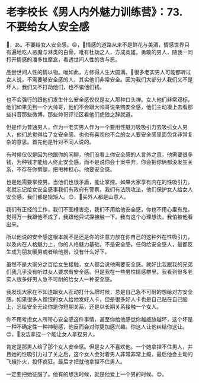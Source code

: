 # 老李校长《男人内外魅力训练营》：73.不要给女人安全感

🎼，あ。不要给女人安全感。😡，🎼情感的道路从来不是鲜花与美酒，情感世界只有遍地吃人恶魔与淋类的白骨。唯有杜劫之人，方成英雄。勇敢的男人，随我一同打开情感的潘多拉摩盒，看透世间人性的贪与恶。

品尝世间人性的情以物。唯如此，方修得人生大圆满。🎼很多老实男人可能都听过女人说，不需要够安全感的人，其实他们非常安全。因为我们大部分人我们又不是坏人，我们又不打劫他们，也不骗他们钱。

也不会强行的跟他们发生什么安全感仅仅是女人那种口头禅。女人他们非常双标，他们如果见到一个大帅哥，他们不会跟大帅哥说亲购安全感，他们主动凑上去看那些抖音那些微博，那些帅哥评论区看他们虎狼之辞就道。

但是作为普通男人，作为一老实男人作为一个要用性魅力吸吸引力去吸引女人男人，他们总觉得给了女安全感，也也有喜欢他不会的女人要安全感里面包含非常复杂的意思。首先他是针对不同人说的。

有时候仅仅是因为他跟你的闲聊，他们没看上你安全感的人言外之意，他需要很多钱，为种钱才能给人终止安全感，而不是说你会十案中弃，你会把你俩都没发生关系，不存在你劈腿，把甩种担心。他要安全感。

也是他需要掌控男。当他们也很矛盾，能让掌控。如果大家享有内在的性吸引力，老就忘记给女安全感事我们有政府有警察，我们有法院攻法，他们保护女人给女人安全感，我们都是规矩人。😊，🎼买外人都是山意人。

我们有正经的工作，我们不图槽害恋，我们不用给他安全感，你也不用心里有鬼，觉得万一我跟他不成了，我跟他只试探接触一下。我有这个心理想法，我怕被他看出来。

所以他说的安全感这根本就不是还是你的注意力放在你自己的这种外在性吸引力，以及内在人格魅力上，你的人格魅力基础，不是安全感，任何给安全感人，最都反生成为朋友暖男或者给他捞，没有什么好下。

虽然不是大家分之百给女生接触，女人都会说他需要安全感。就好比我跟我的兄弟们我几乎没有听过女人要求有安全感。但是我在一些男性情感群里。我看到很多老实人很多好男人急不可耐的给女人一种安全感。

我发现大家在不知道跟女人互动打什么牌时候，总是自己急不可耐的想给对方安全感。如果很多人憎恨的女人给他发好人卡，但是很多好人卡也是自己贴在自己脑上，忘给安全无论你是你短期关系，还是以长期关系接触一个女人。

你不用考虑女人所带心安全感这件事情，甚至你给他感觉你越威胁越坏，这个坏是一种不确定性一种神秘感，他反而会对你更加感兴趣。你这人让他纠结你这让。😊，🎼没法拿捏一个能让女人拿捏男人。

肯定是那男人给了那个女人安全感。但是女人不喜欢他。一个她拿捏不住男人，并且她的性吸引力过了关之后，这个女人会对着男人非常非常上瘾，最后他会主动的飞蛾扑火，投怀疯狂。最后才把就他拿捏不住男人。

一定要把她征服了。他有的想法时候，就是他爱上一个男的时候。😊。